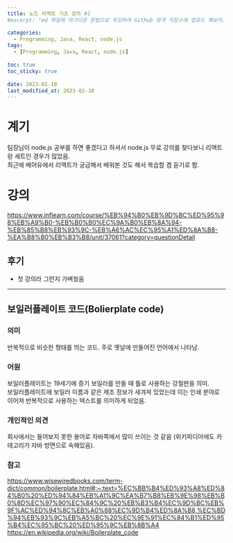 ```yaml
---
title: 노드 리액트 기초 강의 #1
#excerpt: "md 파일에 마크다운 문법으로 작성하여 Github 원격 저장소에 업로드 해보자. 에디터는 Visual Studio code 사용! 로컬 서버에서 확인도 해보자. "

categories:
  - Programming, Java, React, node.js
tags:
  - [Programming, Java, React, node.js]
  
toc: true
toc_sticky: true
  
date: 2023-02-10
last_modified_at: 2023-02-10
---
```

# 계기
팀장님이 node.js 공부를 하면 좋겠다고 하셔서 node.js 무료 강의를 찾다보니 리액트랑 세트인 경우가 많았음.<br>
최근에 베어유에서 리액트가 궁금해서 배워본 것도 해서 복습할 겸 듣기로 함.

# 강의
<https://www.inflearn.com/course/%EB%94%B0%EB%9D%BC%ED%95%98%EB%A9%B0-%EB%B0%B0%EC%9A%B0%EB%8A%94-%EB%85%B8%EB%93%9C-%EB%A6%AC%EC%95%A1%ED%8A%B8-%EA%B8%B0%EB%B3%B8/unit/37061?category=questionDetail>

## 후기
- 첫 강의라 그런지 가벼웠음
---
## 보일러플레이트 코드(Bolierplate code)
### 의미
반복적으로 비슷한 형태를 띄는 코드. 주로 옛날에 만들어진 언어에서 나타남.

### 어원
보일러플레이트는 19세기에 증기 보일러를 만들 때 틀로 사용하는 강철판을 의미.<br>
보일러플레이트에 보일러 이름과 같은 제조 정보가 새겨져 있었는데 이는 인쇄 분야로 이어져 반복적으로 사용하는 텍스트를 의미하게 되었음.

### 개인적인 의견
회사에서는 들어보지 못한 용어로 자바쪽에서 많이 쓰이는 것 같음 (위키피디아에도 카테고리가 자바 방면으로 속해있음).

### 참고
<https://www.wisewiredbooks.com/term-dict/common/boilerplate.html#:~:text=%EC%BB%B4%ED%93%A8%ED%84%B0%20%ED%94%84%EB%A1%9C%EA%B7%B8%EB%9E%98%EB%B0%8D%EC%97%90%EC%84%9C%20%EB%B3%B4%EC%9D%BC%EB%9F%AC%ED%94%8C%EB%A0%88%EC%9D%B4%ED%8A%B8,%EC%BD%94%EB%93%9C%EB%A5%BC%20%EC%9E%91%EC%84%B1%ED%95%B4%EC%95%BC%20%ED%95%9C%EB%8B%A4>
<https://en.wikipedia.org/wiki/Boilerplate_code>
